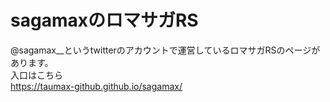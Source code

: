 # sagamaxのロマサガRS
@sagamax__というtwitterのアカウントで運営しているロマサガRSのページがあります。<br>
入口はこちら<br>
https://taumax-github.github.io/sagamax/
